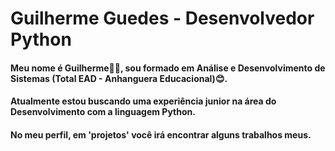 # Guilherme Guedes - Desenvolvedor Python
#### Meu nome é Guilherme👨‍💻, sou formado em Análise e Desenvolvimento de Sistemas (Total EAD - Anhanguera Educacional)😊.
#### Atualmente estou buscando uma experiência junior na área do Desenvolvimento com a linguagem Python.
#### No meu perfil, em 'projetos' você irá encontrar alguns trabalhos meus.



